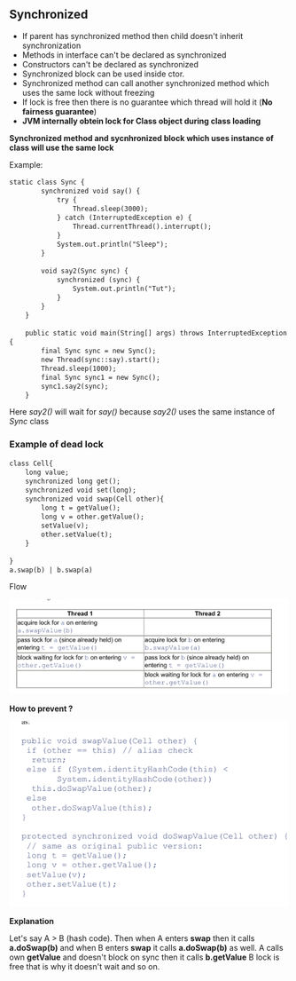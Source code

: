 ## Synchronized

* If parent has synchronized method then child doesn't inherit synchronization
* Methods in interface can't be declared as synchronized 
* Constructors can't be declared as synchronized  
* Synchronized block can be used inside ctor.
* Synchronized method can call another synchronized method which uses the same lock without freezing
* If lock is free then there is no guarantee which thread will hold it (**No fairness guarantee**)
* **JVM internally obtein lock for Class object during class loading**

**Synchronized method and sycnhronized block which uses instance of class will use the same lock**

Example:

```
static class Sync {
        synchronized void say() {
            try {
                Thread.sleep(3000);
            } catch (InterruptedException e) {
                Thread.currentThread().interrupt();
            }
            System.out.println("Sleep");
        }

        void say2(Sync sync) {
            synchronized (sync) {
                System.out.println("Tut");
            }
        }
    }

    public static void main(String[] args) throws InterruptedException {
        final Sync sync = new Sync();
        new Thread(sync::say).start();
        Thread.sleep(1000);
        final Sync sync1 = new Sync();
        sync1.say2(sync);
    }
```

Here *say2()* will wait for *say()* because *say2()* uses the same instance of *Sync* class

### Example of dead lock

```
class Cell{
	long value;
	synchronized long get();
	synchronized void set(long);
	synchronized void swap(Cell other){
		long t = getValue();
		long v = other.getValue();
		setValue(v);
		other.setValue(t);
	}

}
a.swap(b) | b.swap(a)
```
Flow

![Flow](dead_lock.png)

**How to prevent ?**

![Dead lock solution](dead_lock_solution.png)

**Explanation**

Let's say A > B (hash code). Then when A enters **swap** then it calls **a.doSwap(b)** and when B enters **swap** it calls **a.doSwap(b)** as well.
A calls own **getValue** and doesn't block on sync then it calls **b.getValue** B lock is free that is why it doesn't wait and so on.
